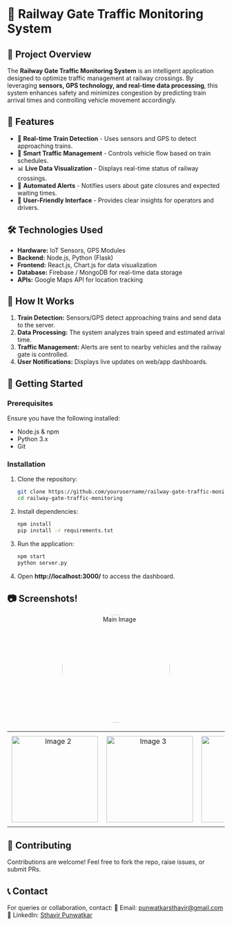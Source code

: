 # 🚦 Railway Gate Traffic Monitoring System

## 📌 Project Overview
The **Railway Gate Traffic Monitoring System** is an intelligent application designed to optimize traffic management at railway crossings. By leveraging **sensors, GPS technology, and real-time data processing**, this system enhances safety and minimizes congestion by predicting train arrival times and controlling vehicle movement accordingly.

## 🎯 Features
- 📡 **Real-time Train Detection** - Uses sensors and GPS to detect approaching trains.
- 🚗 **Smart Traffic Management** - Controls vehicle flow based on train schedules.
- 📊 **Live Data Visualization** - Displays real-time status of railway crossings.
- 🔔 **Automated Alerts** - Notifies users about gate closures and expected waiting times.
- 📱 **User-Friendly Interface** - Provides clear insights for operators and drivers.

## 🛠️ Technologies Used
- **Hardware:** IoT Sensors, GPS Modules
- **Backend:** Node.js, Python (Flask)
- **Frontend:** React.js, Chart.js for data visualization
- **Database:** Firebase / MongoDB for real-time data storage
- **APIs:** Google Maps API for location tracking

## 📌 How It Works
1. **Train Detection:** Sensors/GPS detect approaching trains and send data to the server.
2. **Data Processing:** The system analyzes train speed and estimated arrival time.
3. **Traffic Management:** Alerts are sent to nearby vehicles and the railway gate is controlled.
4. **User Notifications:** Displays live updates on web/app dashboards.

## 🚀 Getting Started
### Prerequisites
Ensure you have the following installed:
- Node.js & npm
- Python 3.x
- Git

### Installation
1. Clone the repository:
   ```sh
   git clone https://github.com/yourusername/railway-gate-traffic-monitoring.git
   cd railway-gate-traffic-monitoring
   ```
2. Install dependencies:
   ```sh
   npm install
   pip install -r requirements.txt
   ```
3. Run the application:
   ```sh
   npm start
   python server.py
   ```
4. Open **http://localhost:3000/** to access the dashboard.

## 📷 Screenshots!

<!-- First image alone, circular and centered -->
<div style="text-align: center; margin-bottom: 20px;">
  <img src="https://github.com/user-attachments/assets/511eeb68-3328-42c7-ba1e-dc4f3d27ce96" 
       alt="Main Image" 
       width="250" 
       style="border-radius: 50%; display: block; margin: 0 auto;" />
</div>

<!-- Three images in a row -->
<table align="center">
  <tr>
    <td style="padding: 10px; text-align:center;">
      <img src="https://github.com/user-attachments/assets/e3900cfb-8549-41ba-8eca-07d5fc57d6ab" alt="Image 2" width="200"/>
    </td>
    <td style="padding: 10px; text-align:center;">
      <img src="https://github.com/user-attachments/assets/1392914f-8a88-4a16-8660-05bb6280d858" alt="Image 3" width="200"/>
    </td>
    <td style="padding: 10px; text-align:center;">
      <img src="https://github.com/user-attachments/assets/5f607457-98df-4fb0-84a2-da1790192f02" alt="Image 4" width="200"/>
    </td>
  </tr>
</table>

## 🤝 Contributing
Contributions are welcome! Feel free to fork the repo, raise issues, or submit PRs.


## 📞 Contact
For queries or collaboration, contact:
📧 Email: punwatkarsthavir@gmail.com
🔗 LinkedIn: [Sthavir Punwatkar](www.linkedin.com/in/sthavir-punwatkar-41ab17245)

